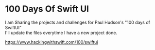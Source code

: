 # 100 Days Of Swift UI

I am Sharing the projects and challenges for Paul Hudson's "100 days of SwiftUI"  
I'll update the files everytime I have a new project done. 

https://www.hackingwithswift.com/100/swiftui





